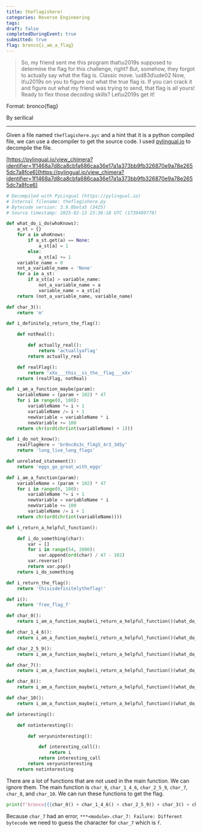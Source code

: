 ```yaml
---
title: theflagishere!
categories: Reverse Engineering
tags: 
draft: false
completedDuringEvent: true
submitted: true
flag: bronco{i_am_a_flag}
---
```

> So, my friend sent me this program that\u2019s supposed to determine the flag for this challenge, right? But, somehow, they forgot to actually say what the flag is. Classic move. \ud83d\ude02 Now, it\u2019s on you to figure out what the true flag is. If you can crack it and figure out what my friend was trying to send, that flag is all yours! Ready to flex those decoding skills? Let\u2019s get it!

Format: bronco{flag}

By serilical

---

Given a file named `theflagishere.pyc` and a hint that it is a python compiled file, we can use a decompiler to get the source code. I used [pylingual.io](https://pylingual.io/) to decompile the file. 

[https://pylingual.io/view_chimera?identifier=1f1468a7d8ca8cbfa686caa36e17a1a373bb9fb326870e9a78e2655dc7a8fce6](https://pylingual.io/view_chimera?identifier=1f1468a7d8ca8cbfa686caa36e17a1a373bb9fb326870e9a78e2655dc7a8fce6) 

```py
# Decompiled with PyLingual (https://pylingual.io)
# Internal filename: theflagishere.py
# Bytecode version: 3.9.0beta5 (3425)
# Source timestamp: 2025-02-13 23:36:18 UTC (1739489778)

def what_do_i_do(whoKnows):
    a_st = {}
    for a in whoKnows:
        if a_st.get(a) == None:
            a_st[a] = 1
        else:
            a_st[a] += 1
    variable_name = 0
    not_a_variable_name = 'None'
    for a in a_st:
        if a_st[a] > variable_name:
            not_a_variable_name = a
            variable_name = a_st[a]
    return (not_a_variable_name, variable_name)

def char_3():
    return 'm'

def i_definitely_return_the_flag():

    def notReal():

        def actually_real():
            return 'actuallyaflag'
        return actually_real

    def realFlag():
        return 'xXx___this__is_the__flag___xXx'
    return (realFlag, notReal)

def i_am_a_function_maybe(param):
    variableName = (param + 102) * 47
    for i in range(0, 100):
        variableName *= i + 1
        variableName /= i + 1
        newVariable = variableName * i
        newVariable += 100
    return chr(ord(chr(int(variableName) + 1)))

def i_do_not_know():
    realFlagHere = 'br0nc0s3c_fl4g5_4r3_345y'
    return 'long_live_long_flags'

def unrelated_statement():
    return 'eggs_go_great_with_eggs'

def i_am_a_function(param):
    variableName = (param + 102) * 47
    for i in range(0, 100):
        variableName *= i + 1
        newVariable = variableName * i
        newVariable += 100
        variableName /= i + 1
    return chr(ord(chr(int(variableName))))

def i_return_a_helpful_function():

    def i_do_something(char):
        var = []
        for i in range(54, 2000):
            var.append(ord(char) / 47 - 102)
        var.reverse()
        return var.pop()
    return i_do_something

def i_return_the_flag():
    return 'thisisdefinitelytheflag!'

def i():
    return 'free_flag_f'

def char_0():
    return i_am_a_function_maybe(i_return_a_helpful_function()(what_do_i_do(i_return_the_flag())[0]))

def char_1_4_6():
    return i_am_a_function_maybe(i_return_a_helpful_function()(what_do_i_do(i_definitely_return_the_flag()[0]())[0]))

def char_2_5_9():
    return i_am_a_function_maybe(i_return_a_helpful_function()(what_do_i_do(i_definitely_return_the_flag()[1]()())[0]))

def char_7():
    return i_am_a_function_maybe(i_return_a_helpful_function()(what_do_i_do(interesting()()()())[0]))

def char_8():
    return i_am_a_function_maybe(i_return_a_helpful_function()(what_do_i_do(i_do_not_know())[0]))

def char_10():
    return i_am_a_function_maybe(i_return_a_helpful_function()(what_do_i_do(unrelated_statement())[0]))

def interesting():

    def notinteresting():

        def veryuninteresting():

            def interesting_call():
                return i
            return interesting_call
        return veryuninteresting
    return notinteresting
```

There are a lot of functions that are not used in the main function. We can ignore them. The main function is `char_0`, `char_1_4_6`, `char_2_5_9`, `char_7`, `char_8`, and `char_10`. We can run these functions to get the flag.

```py
print(f'bronco{{{char_0() + char_1_4_6() + char_2_5_9() + char_3() + char_1_4_6() + char_2_5_9() + char_6() + char_1_4_6() + char_2_5_9() + char_9() + "?" + char_8() + char_10()}}}')
```

Because `char_7` had an error, `***<module>.char_7: Failure: Different bytecode` we need to guess the character for `char_7` which is `f`.
